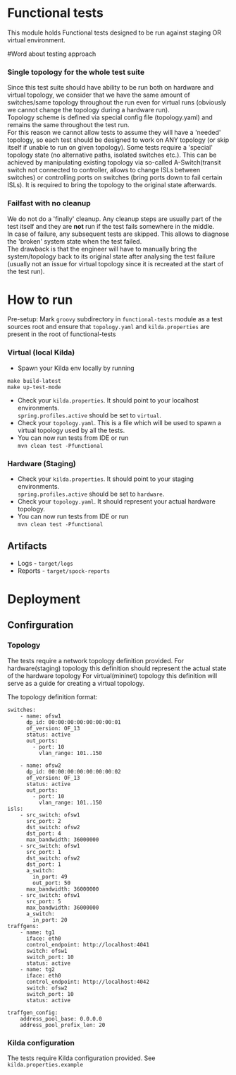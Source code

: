# Functional tests
This module holds Functional tests designed to be run against staging OR virtual environment.

#Word about testing approach
### Single topology for the whole test suite
Since this test suite should have ability to be run both on hardware and virtual topology,
we consider that we have the same amount of switches/same topology throughout the run even 
for virtual runs (obviously we cannot change the topology during a hardware run).  
Topology scheme is defined via special config file (topology.yaml) and remains the same throughout 
the test run.  
For this reason we cannot allow tests to assume they will have a 'needed' topology, so each
test should be designed to work on ANY topology (or skip itself if unable to run on given topology).
Some tests require a 'special' topology state (no alternative paths, isolated switches etc.). 
This can be achieved by manipulating existing topology via so-called A-Switch(transit switch not
 connected to controller, allows to change 
ISLs between switches) or controlling ports on switches (bring ports down to fail certain ISLs). 
It is required to bring the topology to the original state afterwards.

### Failfast with no cleanup
We do not do a 'finally' cleanup. Any cleanup steps are usually part of the test itself and they 
are **not** run if the test fails somewhere in the middle.  
In case of failure, any subsequent tests are skipped. This allows to diagnose the 'broken' system state when the test failed.  
The drawback is that the engineer will have to manually bring the system/topology back to its original
state after analysing the test failure (usually not an issue for virtual topology since it is 
recreated at the start of the test run).

# How to run 
Pre-setup: Mark `groovy` subdirectory in `functional-tests` module as a test sources root and ensure that `topology.yaml` and 
`kilda.properties` are present in the root of functional-tests
### Virtual (local Kilda)
- Spawn your Kilda env locally by running
```
make build-latest 
make up-test-mode
```
- Check your `kilda.properties`. It should point to your localhost environments.  
`spring.profiles.active` should be set to `virtual`.
- Check your `topology.yaml`. This is a file which will be used to spawn a virtual
topology used by all the tests.
- You can now run tests from IDE or run  
`mvn clean test -Pfunctional`

### Hardware (Staging)
- Check your `kilda.properties`. It should point to your staging environments.  
`spring.profiles.active` should be set to `hardware`.
- Check your `topology.yaml`. It should represent your actual hardware topology.
- You can now run tests from IDE or run  
`mvn clean test -Pfunctional`

## Artifacts
* Logs - ```target/logs```
* Reports - ```target/spock-reports```

# Deployment
## Confirguration
### Topology
The tests require a network topology definition provided.
For hardware(staging) topology this definition should represent the actual state of the hardware topology
For virtual(mininet) topology this definition will serve as a guide for creating a virtual topology.

The topology definition format:
```
switches:
    - name: ofsw1
      dp_id: 00:00:00:00:00:00:00:01
      of_version: OF_13
      status: active
      out_ports:
        - port: 10
          vlan_range: 101..150

    - name: ofsw2
      dp_id: 00:00:00:00:00:00:00:02
      of_version: OF_13
      status: active
      out_ports:
        - port: 10
          vlan_range: 101..150
isls:
    - src_switch: ofsw1
      src_port: 2
      dst_switch: ofsw2
      dst_port: 4
      max_bandwidth: 36000000
    - src_switch: ofsw1
      src_port: 1
      dst_switch: ofsw2
      dst_port: 1
      a_switch:
        in_port: 49
        out_port: 50
      max_bandwidth: 36000000
    - src_switch: ofsw1
      src_port: 5
      max_bandwidth: 36000000
      a_switch:
        in_port: 20
traffgens:
    - name: tg1
      iface: eth0
      control_endpoint: http://localhost:4041
      switch: ofsw1
      switch_port: 10
      status: active
    - name: tg2
      iface: eth0
      control_endpoint: http://localhost:4042
      switch: ofsw2
      switch_port: 10
      status: active

traffgen_config:
    address_pool_base: 0.0.0.0
    address_pool_prefix_len: 20
```

### Kilda configuration
The tests require Kilda configuration provided. See `kilda.properties.example`

